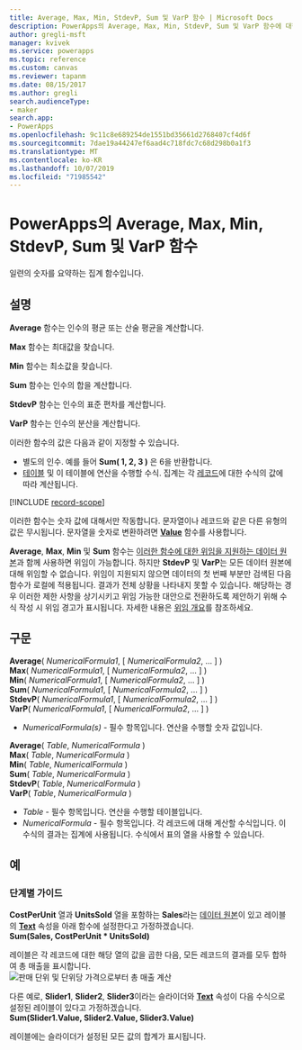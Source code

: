 ```yaml
---
title: Average, Max, Min, StdevP, Sum 및 VarP 함수 | Microsoft Docs
description: PowerApps의 Average, Max, Min, StdevP, Sum 및 VarP 함수에 대한 구문과 예제를 포함한 참조 정보
author: gregli-msft
manager: kvivek
ms.service: powerapps
ms.topic: reference
ms.custom: canvas
ms.reviewer: tapanm
ms.date: 08/15/2017
ms.author: gregli
search.audienceType:
- maker
search.app:
- PowerApps
ms.openlocfilehash: 9c11c8e689254de1551bd35661d2768407cf4d6f
ms.sourcegitcommit: 7dae19a44247ef6aad4c718fdc7c68d298b0a1f3
ms.translationtype: MT
ms.contentlocale: ko-KR
ms.lasthandoff: 10/07/2019
ms.locfileid: "71985542"
---
```

# <a name="average-max-min-stdevp-sum-and-varp-functions-in-powerapps"></a>PowerApps의 Average, Max, Min, StdevP, Sum 및 VarP 함수
일련의 숫자를 요약하는 집계 함수입니다.

## <a name="description"></a>설명
**Average** 함수는 인수의 평균 또는 산술 평균을 계산합니다.

**Max** 함수는 최대값을 찾습니다.

**Min** 함수는 최소값을 찾습니다.

**Sum** 함수는 인수의 합을 계산합니다.

**StdevP** 함수는 인수의 표준 편차를 계산합니다.

**VarP** 함수는 인수의 분산을 계산합니다.

이러한 함수의 값은 다음과 같이 지정할 수 있습니다.

* 별도의 인수. 예를 들어 **Sum( 1, 2, 3 )** 은 6을 반환합니다.
* [테이블](../working-with-tables.md) 및 이 테이블에 연산을 수행할 수식.  집계는 각 [레코드](../working-with-tables.md#records)에 대한 수식의 값에 따라 계산됩니다.  

[!INCLUDE [record-scope](../../../includes/record-scope.md)]

이러한 함수는 숫자 값에 대해서만 작동합니다. 문자열이나 레코드와 같은 다른 유형의 값은 무시됩니다. 문자열을 숫자로 변환하려면 **[Value](function-value.md)** 함수를 사용합니다.

**Average**, **Max**, **Min** 및 **Sum** 함수는 [이러한 함수에 대한 위임을 지원하는 데이터 원본](../delegation-list.md)과 함께 사용하면 위임이 가능합니다.  하지만 **StdevP** 및 **VarP**는 모든 데이터 원본에 대해 위임할 수 없습니다.  위임이 지원되지 않으면 데이터의 첫 번째 부분만 검색된 다음 함수가 로컬에 적용됩니다.  결과가 전체 상황을 나타내지 못할 수 있습니다.  해당하는 경우 이러한 제한 사항을 상기시키고 위임 가능한 대안으로 전환하도록 제안하기 위해 수식 작성 시 위임 경고가 표시됩니다. 자세한 내용은 [위임 개요](../delegation-overview.md)를 참조하세요.

## <a name="syntax"></a>구문
**Average**( *NumericalFormula1*, [ *NumericalFormula2*, ... ] )<br>**Max**( *NumericalFormula1*, [ *NumericalFormula2*, ... ] )<br>**Min**( *NumericalFormula1*, [ *NumericalFormula2*, ... ] )<br>**Sum**( *NumericalFormula1*, [ *NumericalFormula2*, ... ] )<br>**StdevP**( *NumericalFormula1*, [ *NumericalFormula2*, ... ] )<br>**VarP**( *NumericalFormula1*, [ *NumericalFormula2*, ... ] )

* *NumericalFormula(s)* - 필수 항목입니다.  연산을 수행할 숫자 값입니다.

**Average**( *Table*, *NumericalFormula* )<br>**Max**( *Table*, *NumericalFormula* )<br>**Min**( *Table*, *NumericalFormula* )<br>**Sum**( *Table*, *NumericalFormula* )<br>**StdevP**( *Table*, *NumericalFormula* )<br>**VarP**( *Table*, *NumericalFormula* )

* *Table* - 필수 항목입니다.  연산을 수행할 테이블입니다.
* *NumericalFormula* - 필수 항목입니다. 각 레코드에 대해 계산할 수식입니다. 이 수식의 결과는 집계에 사용됩니다. 수식에서 표의 열을 사용할 수 있습니다.

## <a name="examples"></a>예
### <a name="step-by-step"></a>단계별 가이드
**CostPerUnit** 열과 **UnitsSold** 열을 포함하는 **Sales**라는 [데이터 원본](../working-with-data-sources.md)이 있고 레이블의 **[Text](../controls/properties-core.md)** 속성을 아래 함수에 설정한다고 가정하겠습니다.<br>
**Sum(Sales, CostPerUnit * UnitsSold)**

레이블은 각 레코드에 대한 해당 열의 값을 곱한 다음, 모든 레코드의 결과를 모두 합하여 총 매출을 표시합니다.<br>![판매 단위 및 단위당 가격으로부터 총 매출 계산](./media/function-aggregates/total-sales.png)

다른 예로, **Slider1**, **Slider2**, **Slider3**이라는 슬라이더와 **[Text](../controls/properties-core.md)** 속성이 다음 수식으로 설정된 레이블이 있다고 가정하겠습니다.<br>
**Sum(Slider1.Value, Slider2.Value, Slider3.Value)**

레이블에는 슬라이더가 설정된 모든 값의 합계가 표시됩니다.

